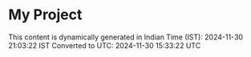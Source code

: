 # My Project

This content is dynamically generated in Indian Time (IST): 2024-11-30 21:03:22 IST
Converted to UTC: 2024-11-30 15:33:22 UTC
